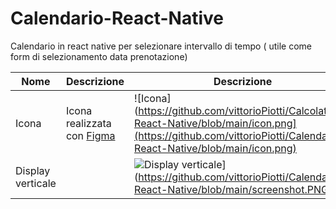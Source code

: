 # Calendario-React-Native

Calendario in react native per selezionare intervallo di tempo ( utile come form di selezionamento data prenotazione)

| Nome | Descrizione | Descrizione|
|------------------------|------------------------|------------------------|
| Icona     | Icona realizzata con [Figma](https://www.figma.com/)   |![Icona](https://github.com/vittorioPiotti/Calcolatrice-React-Native/blob/main/icon.png](https://github.com/vittorioPiotti/Calendario-React-Native/blob/main/icon.png)   |
| Display verticale      |  |![Display verticale](https://github.com/vittorioPiotti/Calcolatrice-React-Native/blob/main/calc_screenshot_horizontal.png)](https://github.com/vittorioPiotti/Calendario-React-Native/blob/main/screenshot.PNG)    |
